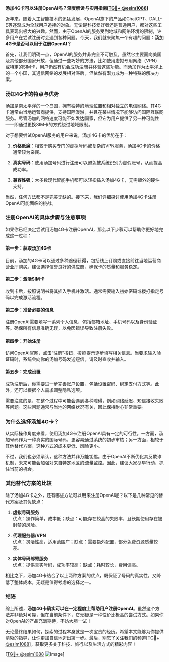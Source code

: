 **汤加4G卡可以注册OpenAI吗？深度解读与实用指南[[TG💪+ @esim1088](https://t.me/s/esim1088)]**

近年来，随着人工智能技术的迅猛发展，OpenAI旗下的产品如ChatGPT、DALL-E等逐渐成为全球用户追捧的对象。无论是科技爱好者还是普通用户，都对这些工具表现出极大的兴趣。然而，由于OpenAI的服务受到地域和网络环境的限制，许多用户在尝试注册时会遇到各种问题。今天，我们就来聚焦一个有趣的问题：**汤加4G卡是否可以用于注册OpenAI？** 

首先，让我们明确一点，OpenAI的服务并非完全不可触及。虽然它主要面向美国及其他部分国家开放，但通过一些巧妙的方法，比如使用虚拟专用网络（VPN）或特定的SIM卡，用户仍然有机会成功注册并体验这些功能。而汤加作为太平洋上的一个小国，其通信网络的发展相对滞后，但依然有潜力成为一种特殊的解决方案。

### **汤加4G卡的特点与优势**

汤加是南太平洋的一个岛国，拥有独特的地理位置和相对独立的电信网络。其4G卡通常由当地运营商提供，支持国际漫游，并且在某些情况下能够访问国际互联网服务。尽管汤加的网络速度可能不如发达国家，但它为用户提供了另一种可能性——即通过更换SIM卡的方式绕过地域限制。

对于想要尝试OpenAI服务的用户来说，汤加4G卡的优势在于：

1. **价格低廉**：相较于购买专门的虚拟号码或复杂的VPN服务，汤加4G卡的价格通常较为亲民。
   
2. **真实号码**：使用汤加号码进行注册可以避免被系统识别为虚假账号，从而提高成功率。
   
3. **兼容性强**：大多数现代智能手机都可以轻松插入汤加4G卡，无需额外的硬件支持。

当然，任何方法都不是完美无缺的。接下来，我们详细探讨使用汤加4G卡注册OpenAI可能面临的挑战。

### **注册OpenAI的具体步骤与注意事项**

如果你已经决定尝试用汤加4G卡注册OpenAI，那么以下步骤可以帮助你更好地完成这一过程：

#### **第一步：获取汤加4G卡**
目前，汤加的4G卡可以通过多种途径获得，包括线上订购或直接前往当地运营商营业厅购买。建议选择信誉良好的供应商，确保卡的质量和服务稳定。

#### **第二步：激活SIM卡**
收到卡后，按照说明书将其插入手机并激活。通常需要输入初始密码或拨打指定号码以完成激活流程。

#### **第三步：准备必要的信息**
注册OpenAI需要填写一系列个人信息，包括邮箱地址、手机号码以及身份验证等。确保所有信息准确无误，以免因错误导致注册失败。

#### **第四步：开始注册**
访问OpenAI官网，点击“注册”按钮，按照提示逐步填写相关信息。当要求输入验证码时，系统会向你的汤加号码发送短信，请及时查收并输入。

#### **第五步：完成设置**
成功注册后，你需要进一步完善账户设置，包括设置密码、绑定支付方式等。此外，还可以根据个人需求调整隐私选项。

需要注意的是，在整个过程中可能会遇到各种障碍，例如网络延迟、短信接收失败等问题。这些问题通常与当地的网络状况有关，因此保持耐心非常重要。

### **为什么选择汤加4G卡？**

从实际操作角度来看，使用汤加4G卡注册OpenAI具有一定的可行性。一方面，汤加号码作为一种真实的国际号码，更容易通过系统的初步审核；另一方面，相较于其他替代方案，这种方式的成本更低、风险更小。

不过，我们也必须承认，这种方法并非万能钥匙。由于OpenAI不断优化其反欺诈机制，未来可能会加强对来自特定地区的流量监控。因此，建议大家尽早行动，抓住当前的机会。

### **其他替代方案的比较**

除了汤加4G卡之外，还有哪些方法可以用来注册OpenAI呢？以下是几种常见的替代方案及其优缺点：

1. **虚拟号码服务**  
   优点：操作简单，成本低；缺点：可能存在较高的失败率，且长期使用存在被封禁的风险。

2. **代理服务器/VPN**  
   优点：灵活性高，适用范围广；缺点：需要额外配置，部分免费资源质量较差。

3. **实体号码邮寄服务**  
   优点：提供真实号码，成功率较高；缺点：耗时较长，费用偏高。

相比之下，汤加4G卡结合了以上两种方案的优点，既保证了号码的真实性，又降低了整体成本，无疑是值得考虑的选择之一。

### **结语**

综上所述，**汤加4G卡确实可以在一定程度上帮助用户注册OpenAI**。虽然这个方法并非绝对可靠，但在当前条件下，它无疑是一种性价比极高的尝试方式。如果你对OpenAI的产品充满期待，不妨大胆一试！

无论最终结果如何，探索的过程本身就是一次宝贵的经历。希望本文能够为你提供清晰的指导，让你更加自信地迈出第一步。最后，别忘了关注我们的频道[[TG💪+ @esim1088](https://t.me/s/esim1088)]，获取更多关于科技、旅行以及生活方式的精彩内容！

[[TG💪+ @esim1088](https://t.me/s/esim1088) ![Image](https://i.postimg.cc/4NQfJmqS/Snipaste-2025-05-13-00-14-12.png)]